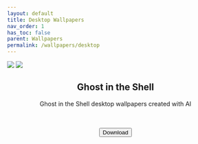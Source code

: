 ```yaml
---
layout: default
title: Desktop Wallpapers
nav_order: 1
has_toc: false
parent: Wallpapers
permalink: /wallpapers/desktop
---
```


<!-- 
{: .note }
> {: .opaque }
> 
>
> 
-->

<div class="w3-card">
<div class="gallery">
<img src="https://the-back-room.info/assets/images/wallpapers/desktop/sfw/Ghost-in-the-Shell/Wallpaper (1).png">
<img src="https://the-back-room.info/assets/images/wallpapers/desktop/sfw/Ghost-in-the-Shell/Wallpaper (2).png">
</div>
<div class="w3-container">
<h2 class="text-small" style="text-align:center">Ghost in the Shell</h2>
<p class="text-small" style="text-align:center">Ghost in the Shell desktop wallpapers created with AI</p><br /><br />
<span class="fs-3">
<div align="center" class="text-small">
<a href="https://gitlab.com/the-back-room/Wallpapers/-/archive/main/Wallpapers-main.zip?path=desktop/SFW/Ghost-in-the-Shell" target="_blank">
<button type="button" name="button" class="btn">Download</button></a> 
</div>
</span>
<br />
</div>
</div>